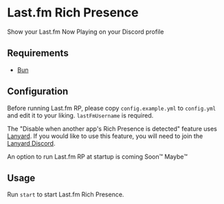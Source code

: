 # Last.fm Rich Presence

Show your Last.fm Now Playing on your Discord profile

## Requirements

- [Bun]

## Configuration

Before running Last.fm RP, please copy `config.example.yml` to `config.yml`
and edit it to your liking. `lastFmUsername` is required.

The "Disable when another app's Rich Presence is detected" feature uses [Lanyard].
If you would like to use this feature, you will need to join the [Lanyard Discord].

An option to run Last.fm RP at startup is coming Soon™️ Maybe™️

## Usage

Run `start` to start Last.fm Rich Presence.

[bun]: https://bun.sh/
[lanyard]: https://github.com/Phineas/lanyard
[lanyard discord]: https://discord.gg/lanyard

